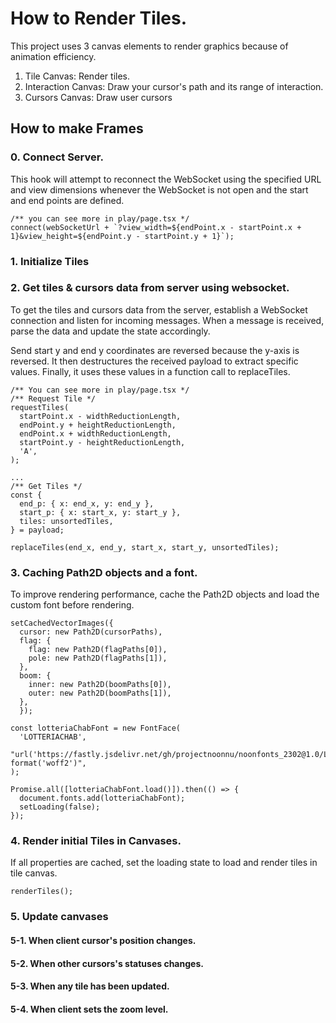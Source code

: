 # How to Render Tiles.
This project uses 3 canvas elements to render graphics because of animation efficiency.
1. Tile Canvas: Render tiles.
2. Interaction Canvas: Draw your cursor's path and its range of interaction.
3. Cursors Canvas: Draw user cursors

## How to make Frames
### 0. Connect Server.
This hook will attempt to reconnect the WebSocket using the specified URL and view dimensions whenever the WebSocket is not open and the start and end points are defined.
```tsx
/** you can see more in play/page.tsx */
connect(webSocketUrl + `?view_width=${endPoint.x - startPoint.x + 1}&view_height=${endPoint.y - startPoint.y + 1}`);
```
### 1. Initialize Tiles


### 2. Get tiles & cursors data from server using websocket.
To get the tiles and cursors data from the server, establish a WebSocket connection and listen for incoming messages. When a message is received, parse the data and update the state accordingly.

Send start y and end y coordinates are reversed because the y-axis is reversed.
It then destructures the received payload to extract specific values.
Finally, it uses these values in a function call to replaceTiles.
```tsx
/** You can see more in play/page.tsx */
/** Request Tile */
requestTiles(
  startPoint.x - widthReductionLength,
  endPoint.y + heightReductionLength,
  endPoint.x + widthReductionLength,
  startPoint.y - heightReductionLength,
  'A',
);

...
/** Get Tiles */
const {
  end_p: { x: end_x, y: end_y },
  start_p: { x: start_x, y: start_y },
  tiles: unsortedTiles,
} = payload;

replaceTiles(end_x, end_y, start_x, start_y, unsortedTiles);
```

### 3. Caching Path2D objects and a font.
To improve rendering performance, cache the Path2D objects and load the custom font before rendering.

```tsx
setCachedVectorImages({
  cursor: new Path2D(cursorPaths),
  flag: {
    flag: new Path2D(flagPaths[0]),
    pole: new Path2D(flagPaths[1]),
  },
  boom: {
    inner: new Path2D(boomPaths[0]),
    outer: new Path2D(boomPaths[1]),
  },
  });
  
const lotteriaChabFont = new FontFace(
  'LOTTERIACHAB',
  "url('https://fastly.jsdelivr.net/gh/projectnoonnu/noonfonts_2302@1.0/LOTTERIACHAB.woff2') format('woff2')",
);

Promise.all([lotteriaChabFont.load()]).then(() => {
  document.fonts.add(lotteriaChabFont);
  setLoading(false);
});
```
### 4. Render initial Tiles in Canvases.
If all properties are cached, set the loading state to load and render tiles in tile canvas.
```tsx
renderTiles();
```

### 5. Update canvases

#### 5-1. When client cursor's position changes.

#### 5-2. When other cursors's statuses changes.

#### 5-3. When any tile has been updated.

#### 5-4. When client sets the zoom level.
